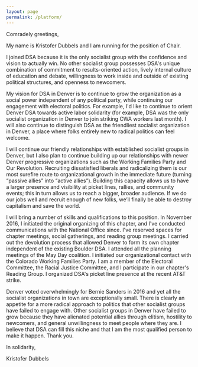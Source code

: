 ```yaml
---
layout: page
permalink: /platform/
---
```


Comradely greetings,

My name is Kristofer Dubbels and I am running for the position of Chair. 

I joined DSA because it is the only socialist group with the confidence and vision to actually win. No other socialist group possesses DSA's unique combination of commitment to results-oriented action, lively internal culture of education and debate, willingness to work inside and outside of existing political structures, and openness to newcomers.

My vision for DSA in Denver is to continue to grow the organization as a social power independent of any political party, while continuing our engagement with electoral politics. For example, I'd like to continue to orient Denver DSA towards active labor solidarity (for example, DSA was the only socialist organization in Denver to join striking CWA workers last month). I will also continue to distinguish DSA as the friendliest socialist organization in Denver, a place where folks entirely new to radical politics can feel welcome. 

I will continue our friendly relationships with established socialist groups in Denver, but I also plan to continue building up our relationships with newer Denver progressive organizations such as the Working Families Party and Our Revolution. Recruiting dissatisfied liberals and radicalizing them is our most surefire route to organizational growth in the immediate future (turning “passive allies” into “active allies”).  Building this capacity allows us to have a larger presence and visibility at picket lines, rallies, and community events; this in turn allows us to reach a bigger, broader audience. If we do our jobs well and recruit enough of new folks, we’ll finally be able to destroy capitalism and save the world.

I will bring a number of skills and qualifications to this position. In November 2016, I initiated the original organizing of this chapter, and I've conducted communications with the National Office since.  I've reserved spaces for chapter meetings, social gatherings, and reading group meetings. I carried out the devolution process that allowed Denver to form its own chapter independent of the existing Boulder DSA. I attended all the planning meetings of the May Day coalition. I initiated our organizational contact with the Colorado Working Families Party. I am a member of the Electoral Committee, the Racial Justice Committee, and I participate in our chapter's Reading Group. I organized DSA's picket line presence at the recent AT&T strike.

Denver voted overwhelmingly for Bernie Sanders in 2016 and yet all the socialist organizations in town are exceptionally small. There is clearly an appetite for a more radical approach to politics that other socialist groups have failed to engage with. Other socialist groups in Denver have failed to grow because they have alienated potential allies through elitism, hostility to newcomers, and general unwillingness to meet people where they are. I believe that DSA can fill this niche and that I am the most qualified person to make it happen. Thank you.

In solidarity,

Kristofer Dubbels

